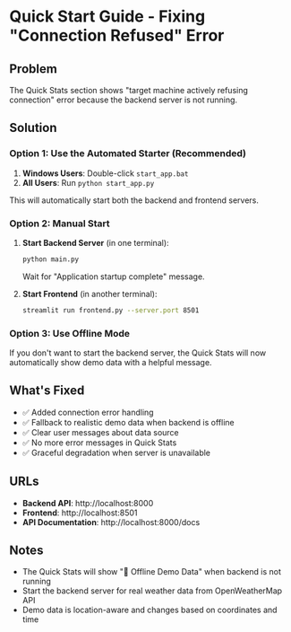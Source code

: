 # Quick Start Guide - Fixing "Connection Refused" Error

## Problem
The Quick Stats section shows "target machine actively refusing connection" error because the backend server is not running.

## Solution

### Option 1: Use the Automated Starter (Recommended)
1. **Windows Users**: Double-click `start_app.bat`
2. **All Users**: Run `python start_app.py`

This will automatically start both the backend and frontend servers.

### Option 2: Manual Start
1. **Start Backend Server** (in one terminal):
   ```bash
   python main.py
   ```
   Wait for "Application startup complete" message.

2. **Start Frontend** (in another terminal):
   ```bash
   streamlit run frontend.py --server.port 8501
   ```

### Option 3: Use Offline Mode
If you don't want to start the backend server, the Quick Stats will now automatically show demo data with a helpful message.

## What's Fixed
- ✅ Added connection error handling
- ✅ Fallback to realistic demo data when backend is offline
- ✅ Clear user messages about data source
- ✅ No more error messages in Quick Stats
- ✅ Graceful degradation when server is unavailable

## URLs
- **Backend API**: http://localhost:8000
- **Frontend**: http://localhost:8501
- **API Documentation**: http://localhost:8000/docs

## Notes
- The Quick Stats will show "🔄 Offline Demo Data" when backend is not running
- Start the backend server for real weather data from OpenWeatherMap API
- Demo data is location-aware and changes based on coordinates and time